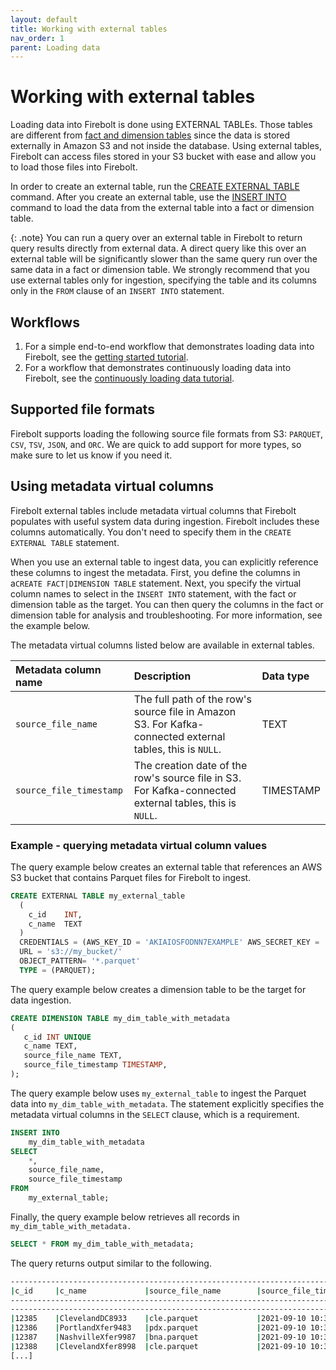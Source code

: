 ```yaml
---
layout: default
title: Working with external tables
nav_order: 1
parent: Loading data
---
```


# Working with external tables

Loading data into Firebolt is done using EXTERNAL TABLEs. Those tables are different from [fact and dimension tables](../concepts/working-with-tables.md) since the data is stored externally in Amazon S3 and not inside the database. Using external tables, Firebolt can access files stored in your S3 bucket with ease and allow you to load those files into Firebolt.

In order to create an external table, run the [CREATE EXTERNAL TABLE](../sql-reference/commands/ddl-commands.md#create-external-table) command. After you create an external table, use the [INSERT INTO](../sql-reference/commands/dml-commands.md#insert-into) command to load the data from the external table into a fact or dimension table.

{: .note}
You can run a query over an external table in Firebolt to return query results directly from external data. A direct query like this over an external table will be significantly slower than the same query run over the same data in a fact or dimension table. We strongly recommend that you use external tables only for ingestion, specifying the table and its columns only in the `FROM` clause of an `INSERT INTO` statement. 

## Workflows

1. For a simple end-to-end workflow that demonstrates loading data into Firebolt, see the [getting started tutorial](../).
2. For a workflow that demonstrates continuously loading data into Firebolt, see the [continuously loading data tutorial](continuously-loading-data.md).

## Supported file formats

Firebolt supports loading the following source file formats from S3: `PARQUET`, `CSV`, `TSV`, `JSON`, and `ORC`. We are quick to add support for more types, so make sure to let us know if you need it.

## Using metadata virtual columns

Firebolt external tables include metadata virtual columns that Firebolt populates with useful system data during ingestion. Firebolt includes these columns automatically. You don't need to specify them in the `CREATE EXTERNAL TABLE` statement.

When you use an external table to ingest data, you can explicitly reference these columns to ingest the metadata. First, you define the columns in a`CREATE FACT|DIMENSION TABLE` statement. Next, you specify the virtual column names to select in the `INSERT INTO` statement, with the fact or dimension table as the target. You can then query the columns in the fact or dimension table for analysis and troubleshooting. For more information, see the example below.

The metadata virtual columns listed below are available in external tables.

| Metadata column name | Description | Data type |
| :--- | :--- | :--- |
| `source_file_name` | The full path of the row's source file in Amazon S3. For Kafka-connected external tables, this is `NULL`. | TEXT |
| `source_file_timestamp` | The creation date of the row's source file in S3. For Kafka-connected external tables, this is `NULL`. | TIMESTAMP |

### Example - querying metadata virtual column values

The query example below creates an external table that references an AWS S3 bucket that contains Parquet files for Firebolt to ingest.

```sql
CREATE EXTERNAL TABLE my_external_table
  (
    c_id    INT,
    c_name  TEXT
  )
  CREDENTIALS = (AWS_KEY_ID = 'AKIAIOSFODNN7EXAMPLE' AWS_SECRET_KEY = 'wJalrXUtnFEMI/K7MDENG/bPxRfiCYEXAMPLEKEY')
  URL = 's3://my_bucket/'
  OBJECT_PATTERN= '*.parquet'
  TYPE = (PARQUET);
```

The query example below creates a dimension table to be the target for data ingestion.

```sql
CREATE DIMENSION TABLE my_dim_table_with_metadata
(
   c_id INT UNIQUE
   c_name TEXT,
   source_file_name TEXT,
   source_file_timestamp TIMESTAMP,
);
```

The query example below uses `my_external_table` to ingest the Parquet data into `my_dim_table_with_metadata`. The statement explicitly specifies the metadata virtual columns in the `SELECT` clause, which is a requirement.

```sql
INSERT INTO
    my_dim_table_with_metadata
SELECT
    *,
    source_file_name,
    source_file_timestamp
FROM
    my_external_table;
```

Finally, the query example below retrieves all records in `my_dim_table_with_metadata.`

```sql
SELECT * FROM my_dim_table_with_metadata;
```

The query returns output similar to the following.

```bash
-------------------------------------------------------------------------------
|c_id     |c_name             |source_file_name        |source_file_timestamp
-------------------------------------------------------------------------------
-------------------------------------------------------------------------------
|12385    |ClevelandDC8933    |cle.parquet             |2021-09-10 10:32:03
|12386    |PortlandXfer9483   |pdx.parquet             |2021-09-10 10:32:04
|12387    |NashvilleXfer9987  |bna.parquet             |2021-09-10 10:33:01
|12388    |ClevelandXfer8998  |cle.parquet             |2021-09-10 10:32:03
[...]
```
